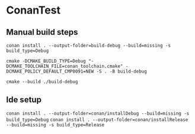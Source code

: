 # ConanTest

## Manual build steps

`conan install . --output-folder=build-debug --build=missing -s build_type=Debug`

`cmake -DCMAKE_BUILD_TYPE=Debug "-DCMAKE_TOOLCHAIN_FILE=conan_toolchain.cmake" -DCMAKE_POLICY_DEFAULT_CMP0091=NEW -S . -B build-debug`

`cmake --build ./build-debug`


## Ide setup

`conan install . --output-folder=conan/installDebug --build=missing -s build_type=Debug`
`conan install . --output-folder=conan/installRelease --build=missing -s build_type=Release`
